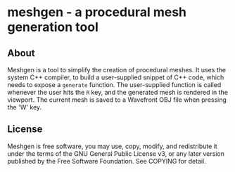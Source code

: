 meshgen - a procedural mesh generation tool
===========================================

About
-----
Meshgen is a tool to simplify the creation of procedural meshes. It uses the
system C++ compiler, to build a user-supplied snippet of C++ code,
which needs to expose a `generate` function. The user-supplied function is
called whenever the user hits the `R` key, and the generated mesh is rendered in
the viewport. The current mesh is saved to a Wavefront OBJ file when pressing
the 'W' key.

License
-------
Meshgen is free software, you may use, copy, modify, and redistribute it under
the terms of the GNU General Public License v3, or any later version published
by the Free Software Foundation. See COPYING for detail.
